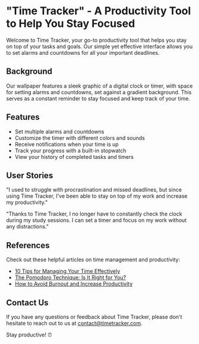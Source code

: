 <!--font:Futura-->

# "Time Tracker" - A Productivity Tool to Help You Stay Focused

Welcome to Time Tracker, your go-to productivity tool that helps you stay on top of your tasks and goals. Our simple yet effective interface allows you to set alarms and countdowns for all your important deadlines.

## Background

Our wallpaper features a sleek graphic of a digital clock or timer, with space for setting alarms and countdowns, set against a gradient background. This serves as a constant reminder to stay focused and keep track of your time.

## Features

- Set multiple alarms and countdowns
- Customize the timer with different colors and sounds
- Receive notifications when your time is up
- Track your progress with a built-in stopwatch
- View your history of completed tasks and timers

## User Stories

"I used to struggle with procrastination and missed deadlines, but since using Time Tracker, I've been able to stay on top of my work and increase my productivity."

"Thanks to Time Tracker, I no longer have to constantly check the clock during my study sessions. I can set a timer and focus on my work without any distractions."

## References

Check out these helpful articles on time management and productivity:

- [10 Tips for Managing Your Time Effectively](#)
- [The Pomodoro Technique: Is It Right for You?](#)
- [How to Avoid Burnout and Increase Productivity](#)

## Contact Us

If you have any questions or feedback about Time Tracker, please don't hesitate to reach out to us at [contact@timetracker.com](mailto:contact@timetracker.com).

Stay productive! ⏰

<!--

Write me content for website with wallpaper which alt text is:

"A wallpaper featuring a simple graphic of a digital clock or timer, with space for setting alarms and countdowns, set against a gradient background."

The name/title of the page should not be 1:1 copy of the alt text but rather a real content of the website which is using this wallpaper.

- Use markdown format 
- Start with heading
- Heading should be short and concise
- The content should look like a real website 
- The website should not be about the wallpaper, wallpaper is just a related background
- Heading should be contain work "wallpaper" or "background"
- Include real sections like references, contact, user stories, etc. use things relevant to the page purpose.
- Feel free to use structure like headings, bullets, numbering, blockquotes, paragraphs, horizontal lines, etc.
- You can use formatting like bold or _italic_
- You can include UTF-8 emojis
- Links should be only #hash anchors (and you can refer to the document itself)
- Do not include images


---


# "Time Tracker" - A Productivity Tool to Help You Stay Focused

Welcome to Time Tracker, your go-to productivity tool that helps you stay on top of your tasks and goals. Our simple yet effective interface allows you to set alarms and countdowns for all your important deadlines.

## Background

Our wallpaper features a sleek graphic of a digital clock or timer, with space for setting alarms and countdowns, set against a gradient background. This serves as a constant reminder to stay focused and keep track of your time.

## Features

- Set multiple alarms and countdowns
- Customize the timer with different colors and sounds
- Receive notifications when your time is up
- Track your progress with a built-in stopwatch
- View your history of completed tasks and timers

## User Stories

"I used to struggle with procrastination and missed deadlines, but since using Time Tracker, I've been able to stay on top of my work and increase my productivity."

"Thanks to Time Tracker, I no longer have to constantly check the clock during my study sessions. I can set a timer and focus on my work without any distractions."

## References

Check out these helpful articles on time management and productivity:

- [10 Tips for Managing Your Time Effectively](#)
- [The Pomodoro Technique: Is It Right for You?](#)
- [How to Avoid Burnout and Increase Productivity](#)

## Contact Us

If you have any questions or feedback about Time Tracker, please don't hesitate to reach out to us at [contact@timetracker.com](mailto:contact@timetracker.com).

Stay productive! ⏰

-->
